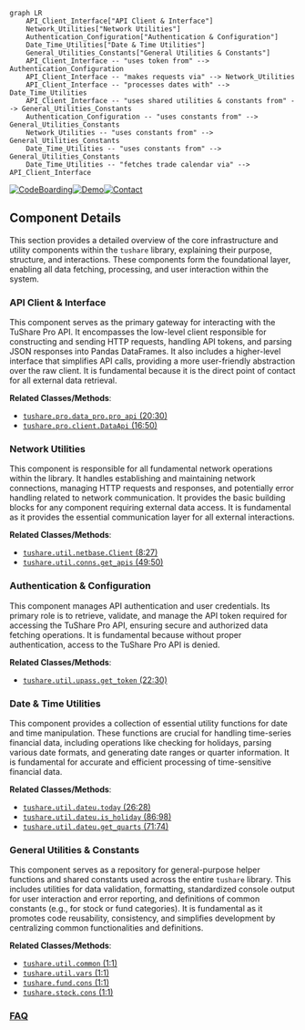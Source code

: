 ```mermaid
graph LR
    API_Client_Interface["API Client & Interface"]
    Network_Utilities["Network Utilities"]
    Authentication_Configuration["Authentication & Configuration"]
    Date_Time_Utilities["Date & Time Utilities"]
    General_Utilities_Constants["General Utilities & Constants"]
    API_Client_Interface -- "uses token from" --> Authentication_Configuration
    API_Client_Interface -- "makes requests via" --> Network_Utilities
    API_Client_Interface -- "processes dates with" --> Date_Time_Utilities
    API_Client_Interface -- "uses shared utilities & constants from" --> General_Utilities_Constants
    Authentication_Configuration -- "uses constants from" --> General_Utilities_Constants
    Network_Utilities -- "uses constants from" --> General_Utilities_Constants
    Date_Time_Utilities -- "uses constants from" --> General_Utilities_Constants
    Date_Time_Utilities -- "fetches trade calendar via" --> API_Client_Interface
```
[![CodeBoarding](https://img.shields.io/badge/Generated%20by-CodeBoarding-9cf?style=flat-square)](https://github.com/CodeBoarding/CodeBoarding)[![Demo](https://img.shields.io/badge/Try%20our-Demo-blue?style=flat-square)](https://www.codeboarding.org/demo)[![Contact](https://img.shields.io/badge/Contact%20us%20-%20contact@codeboarding.org-lightgrey?style=flat-square)](mailto:contact@codeboarding.org)

## Component Details

This section provides a detailed overview of the core infrastructure and utility components within the `tushare` library, explaining their purpose, structure, and interactions. These components form the foundational layer, enabling all data fetching, processing, and user interaction within the system.

### API Client & Interface
This component serves as the primary gateway for interacting with the TuShare Pro API. It encompasses the low-level client responsible for constructing and sending HTTP requests, handling API tokens, and parsing JSON responses into Pandas DataFrames. It also includes a higher-level interface that simplifies API calls, providing a more user-friendly abstraction over the raw client. It is fundamental because it is the direct point of contact for all external data retrieval.


**Related Classes/Methods**:

- <a href="https://github.com/waditu/tushare/blob/master/tushare/pro/data_pro.py#L20-L30" target="_blank" rel="noopener noreferrer">`tushare.pro.data_pro.pro_api` (20:30)</a>
- <a href="https://github.com/waditu/tushare/blob/master/tushare/pro/client.py#L16-L50" target="_blank" rel="noopener noreferrer">`tushare.pro.client.DataApi` (16:50)</a>


### Network Utilities
This component is responsible for all fundamental network operations within the library. It handles establishing and maintaining network connections, managing HTTP requests and responses, and potentially error handling related to network communication. It provides the basic building blocks for any component requiring external data access. It is fundamental as it provides the essential communication layer for all external interactions.


**Related Classes/Methods**:

- <a href="https://github.com/waditu/tushare/blob/master/tushare/util/netbase.py#L8-L27" target="_blank" rel="noopener noreferrer">`tushare.util.netbase.Client` (8:27)</a>
- <a href="https://github.com/waditu/tushare/blob/master/tushare/util/conns.py#L49-L50" target="_blank" rel="noopener noreferrer">`tushare.util.conns.get_apis` (49:50)</a>


### Authentication & Configuration
This component manages API authentication and user credentials. Its primary role is to retrieve, validate, and manage the API token required for accessing the TuShare Pro API, ensuring secure and authorized data fetching operations. It is fundamental because without proper authentication, access to the TuShare Pro API is denied.


**Related Classes/Methods**:

- <a href="https://github.com/waditu/tushare/blob/master/tushare/util/upass.py#L22-L30" target="_blank" rel="noopener noreferrer">`tushare.util.upass.get_token` (22:30)</a>


### Date & Time Utilities
This component provides a collection of essential utility functions for date and time manipulation. These functions are crucial for handling time-series financial data, including operations like checking for holidays, parsing various date formats, and generating date ranges or quarter information. It is fundamental for accurate and efficient processing of time-sensitive financial data.


**Related Classes/Methods**:

- <a href="https://github.com/waditu/tushare/blob/master/tushare/util/dateu.py#L26-L28" target="_blank" rel="noopener noreferrer">`tushare.util.dateu.today` (26:28)</a>
- <a href="https://github.com/waditu/tushare/blob/master/tushare/util/dateu.py#L86-L98" target="_blank" rel="noopener noreferrer">`tushare.util.dateu.is_holiday` (86:98)</a>
- <a href="https://github.com/waditu/tushare/blob/master/tushare/util/dateu.py#L71-L74" target="_blank" rel="noopener noreferrer">`tushare.util.dateu.get_quarts` (71:74)</a>


### General Utilities & Constants
This component serves as a repository for general-purpose helper functions and shared constants used across the entire `tushare` library. This includes utilities for data validation, formatting, standardized console output for user interaction and error reporting, and definitions of common constants (e.g., for stock or fund categories). It is fundamental as it promotes code reusability, consistency, and simplifies development by centralizing common functionalities and definitions.


**Related Classes/Methods**:

- <a href="https://github.com/waditu/tushare/blob/master/tushare/util/common.py#L1-L1" target="_blank" rel="noopener noreferrer">`tushare.util.common` (1:1)</a>
- <a href="https://github.com/waditu/tushare/blob/master/tushare/util/vars.py#L1-L1" target="_blank" rel="noopener noreferrer">`tushare.util.vars` (1:1)</a>
- <a href="https://github.com/waditu/tushare/blob/master/tushare/fund/cons.py#L1-L1" target="_blank" rel="noopener noreferrer">`tushare.fund.cons` (1:1)</a>
- <a href="https://github.com/waditu/tushare/blob/master/tushare/stock/cons.py#L1-L1" target="_blank" rel="noopener noreferrer">`tushare.stock.cons` (1:1)</a>




### [FAQ](https://github.com/CodeBoarding/GeneratedOnBoardings/tree/main?tab=readme-ov-file#faq)